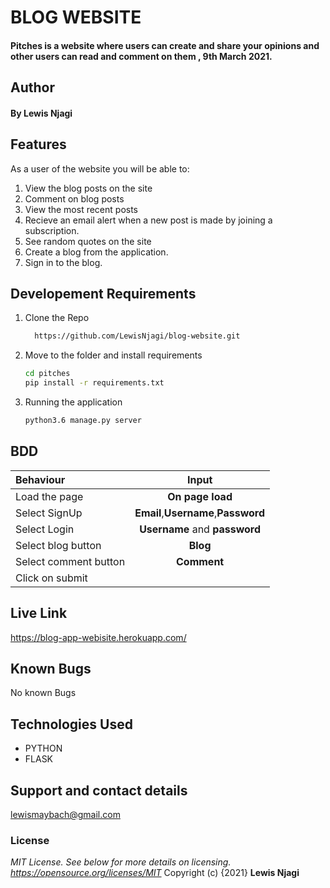 # BLOG WEBSITE
#### Pitches is a website where users can create and share your opinions and other users can read and comment on them , 9th March 2021.
## Author
#### By **Lewis Njagi**
## Features
As a user of the website you will be able to:
1. View the blog posts on the site
2. Comment on blog posts
3. View the most recent posts
4. Recieve an email alert when a new post is made by joining a subscription.
5. See random quotes on the site
6. Create a blog from the application.
7. Sign in to the blog.
## Developement Requirements
1. Clone the Repo
      ```bash
        https://github.com/LewisNjagi/blog-website.git
      ```
2. Move to the folder and install requirements
      ```bash
      cd pitches
      pip install -r requirements.txt
      ```
3. Running the application
      ```bash
      python3.6 manage.py server
      ```
## BDD
| Behaviour | Input | 
| :---------------- | :---------------: |
| Load the page | **On page load** | 
| Select SignUp| **Email**,**Username**,**Password** | 
| Select Login | **Username** and **password** |
| Select blog button | **Blog** | 
| Select comment button | **Comment** |
| Click on submit |  
## Live Link
https://blog-app-webisite.herokuapp.com/
## Known Bugs
No known Bugs
## Technologies Used 
* PYTHON
* FLASK
## Support and contact details
lewismaybach@gmail.com
### License
*MIT License.  See below for more details on licensing. https://opensource.org/licenses/MIT*
Copyright (c) {2021} **Lewis Njagi**
